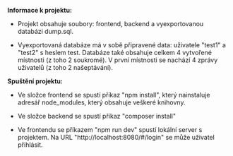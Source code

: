 **Informace k projektu:**

- Projekt obsahuje soubory: frontend, backend a vyexportovanou databázi dump.sql.

- Vyexportovaná databáze má v sobě připravené data: uživatele "test1" a "test2" s heslem test. Databáze také obsahuje celkem 4 vytvořené místnosti (z toho 2 soukromé). V první místnosti se nachází 4 zprávy uživatelů (z toho 2 našeptávání).

**Spuštění projektu:**

- Ve složce frontend se spustí příkaz "npm install", který nainstaluje adresář node_modules, který obsahuje veškeré knihovny.

- Ve složce backend se spustí příkaz "composer install"

- Ve frontendu se příkazem "npm run dev" spustí lokální server s projektem. Na URL "http://localhost:8080/#/login" se může uživatel přihlásit.
